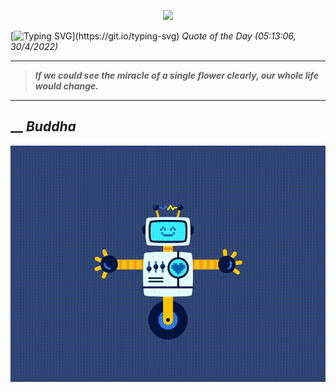<p align='center'><img src='https://komarev.com/ghpvc/?username=hungpurdie&label=Total+Vistors&color=brightgreen&style=plastic'></p> 


 [![Typing SVG](https://readme-typing-svg.herokuapp.com?font=Press+Start+2P&color=C2F784&size=35&width=900&height=100&lines=Hello+World%2C+I'm+Hung+!)](https://git.io/typing-svg) 
 _Quote of the Day (05:13:06, 30/4/2022)_
___
>**_If we could see the miracle of a single flower clearly, our whole life would change._**
___
## __ **_Buddha_** 
<p align="center"><img src="src/assets/images/robot-dancing-dribble.gif"/></p>